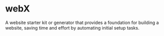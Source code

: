 # webX
A website starter kit or generator that provides a foundation for building a website, saving time and effort by automating initial setup tasks.
